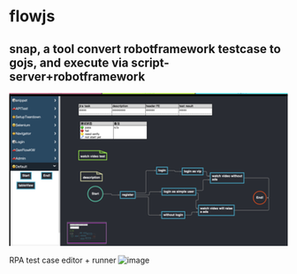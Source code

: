 # flowjs

## snap, a tool convert robotframework testcase to gojs, and execute via script-server+robotframework

![Image Info](./glance.png "glance.png.png")


RPA test case editor + runner
![image](https://github.com/user-attachments/assets/bdc8bb33-ef07-4a61-ae9c-391c20222e9b)
